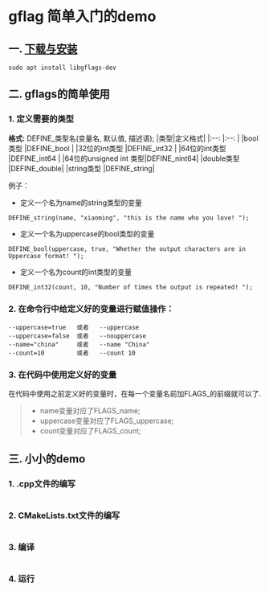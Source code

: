 # gflag 简单入门的demo

## 一. [下载与安装](https://github.com/gflags/gflags/blob/master/INSTALL.md)
```
sudo apt install libgflags-dev
```

## 二. gflags的简单使用
### 1. 定义需要的类型  
**格式:** DEFINE\_类型名(变量名, 默认值, 描述语);
|类型|定义格式|
|:--:                   |:--:          |
|bool类型               |DEFINE\_bool  |
|32位的int类型          |DEFINE\_int32 |
|64位的int类型          |DEFINE\_int64 |
|64位的unsigned int 类型|DEFINE\_nint64|
|double类型             |DEFINE\_double|
|string类型             |DEFINE\_string|

例子：
- 定义一个名为name的string类型的变量
```
DEFINE_string(name, "xiaoming", "this is the name who you love! ");
```
- 定义一个名为uppercase的bool类型的变量
```
DEFINE_bool(uppercase, true, "Whether the output characters are in Uppercase format! ");
```
- 定义一个名为count的int类型的变量
```
DEFINE_int32(count, 10, "Number of times the output is repeated! ");
```

### 2. 在命令行中给定义好的变量进行赋值操作：
```
--uppercase=true   或者   --uppercase
--uppercase=false  或者   --nouppercase
--name="china"     或者   --name "China"
--count=10         或者   --count 10
```

### 3. 在代码中使用定义好的变量
在代码中使用之前定义好的变量时，在每一个变量名前加FLAGS\_的前缀就可以了.
> - name变量对应了FLAGS_name;
> - uppercase变量对应了FLAGS_uppercase;
> - count变量对应了FLAGS_count;

## 三. 小小的demo
### 1. .cpp文件的编写
```

```
### 2. CMakeLists.txt文件的编写
```

```

### 3. 编译
```
```
### 4. 运行
```
```

